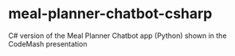 # meal-planner-chatbot-csharp
C# version of the Meal Planner Chatbot app (Python) shown in the CodeMash presentation
